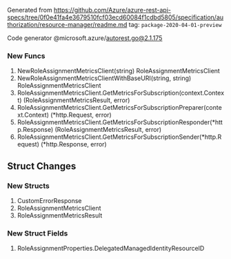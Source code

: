 Generated from https://github.com/Azure/azure-rest-api-specs/tree/0f0e41fa4e3679510fcf03ecd60084f1cdbd5805/specification/authorization/resource-manager/readme.md tag: `package-2020-04-01-preview`

Code generator @microsoft.azure/autorest.go@2.1.175


### New Funcs

1. NewRoleAssignmentMetricsClient(string) RoleAssignmentMetricsClient
1. NewRoleAssignmentMetricsClientWithBaseURI(string, string) RoleAssignmentMetricsClient
1. RoleAssignmentMetricsClient.GetMetricsForSubscription(context.Context) (RoleAssignmentMetricsResult, error)
1. RoleAssignmentMetricsClient.GetMetricsForSubscriptionPreparer(context.Context) (*http.Request, error)
1. RoleAssignmentMetricsClient.GetMetricsForSubscriptionResponder(*http.Response) (RoleAssignmentMetricsResult, error)
1. RoleAssignmentMetricsClient.GetMetricsForSubscriptionSender(*http.Request) (*http.Response, error)

## Struct Changes

### New Structs

1. CustomErrorResponse
1. RoleAssignmentMetricsClient
1. RoleAssignmentMetricsResult

### New Struct Fields

1. RoleAssignmentProperties.DelegatedManagedIdentityResourceID
